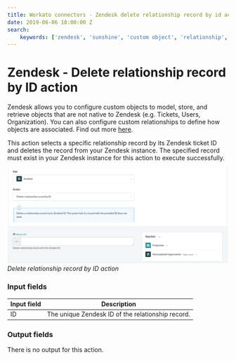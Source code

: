 ```yaml
---
title: Workato connectors - Zendesk delete relationship record by id action
date: 2019-06-06 18:00:00 Z
search:
    keywords: ['zendesk', 'sunshine', 'custom object', 'relationship', 'delete', 'update']
---
```


# Zendesk - Delete relationship record by ID action
Zendesk allows you to configure custom objects to model, store, and retrieve objects that are not native to Zendesk (e.g. Tickets, Users, Organization). You can also configure custom relationships to define how objects are associated. Find out more [here](/connectors/zendesk/custom-objects.md).

This action selects a specific relationship record by its Zendesk ticket ID and deletes the record from your Zendesk instance. The specified record must exist in your Zendesk instance for this action to execute successfully.

![Delete relationship record by ID action](/assets/images/connectors/zendesk/delete-relationship-record-by-id-action.png)
*Delete relationship record by ID action*

### Input fields
| Input field | Description                                       |
|-------------|---------------------------------------------------|
| ID          | The unique Zendesk ID of the relationship record. |

### Output fields
There is no output for this action.
